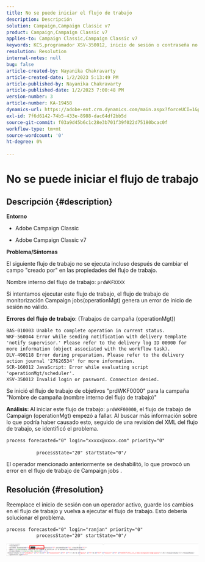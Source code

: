 ```yaml
---
title: No se puede iniciar el flujo de trabajo
description: Descripción
solution: Campaign,Campaign Classic v7
product: Campaign,Campaign Classic v7
applies-to: Campaign Classic,Campaign Classic v7
keywords: KCS,programador XSV-350012, inicio de sesión o contraseña no válidos. Conexión denegada.
resolution: Resolution
internal-notes: null
bug: false
article-created-by: Nayanika Chakravarty
article-created-date: 1/2/2023 5:13:49 PM
article-published-by: Nayanika Chakravarty
article-published-date: 1/2/2023 7:00:48 PM
version-number: 3
article-number: KA-19458
dynamics-url: https://adobe-ent.crm.dynamics.com/main.aspx?forceUCI=1&pagetype=entityrecord&etn=knowledgearticle&id=596d01cc-c08a-ed11-81ac-6045bd006c82
exl-id: 7f6d6142-74b5-433e-8988-dac64df2bb5d
source-git-commit: f03a9d45b6c1c28e3b701f39f022d75180bcac0f
workflow-type: tm+mt
source-wordcount: '0'
ht-degree: 0%

---
```


# No se puede iniciar el flujo de trabajo

## Descripción {#description}


<b>Entorno</b>

- Adobe Campaign Classic

- Adobe Campaign Classic v7

<b>Problema/Síntomas</b>

El siguiente flujo de trabajo no se ejecuta incluso después de cambiar el campo &quot;creado por&quot; en las propiedades del flujo de trabajo.

Nombre interno del flujo de trabajo: ``prdWKFXXXX``

Si intentamos ejecutar este flujo de trabajo, el flujo de trabajo de monitorización Campaign jobs(operationMgt) genera un error de inicio de sesión no válido.

<b>Errores del flujo de trabajo</b>: (Trabajos de campaña (operationMgt))




```
BAS-010003 Unable to complete operation in current status.
WKF-560044 Error while sending notification with delivery template 'notify supervisor.' Please refer to the delivery log ID 00000 for more information (object associated with the workflow task).
DLV-490118 Error during preparation. Please refer to the delivery action journal '27626534' for more information.
SCR-160012 JavaScript: Error while evaluating script 'operationMgt/scheduler'.
XSV-350012 Invalid login or password. Connection denied.
```




Se inició el flujo de trabajo de objetivos &quot;prdWKF0000&quot; para la campaña &quot;Nombre de campaña (nombre interno del flujo de trabajo)&quot;

<b>Análisis: </b>
Al iniciar este flujo de trabajo: `prdWKF00000`, el flujo de trabajo de Campaign (operationMgt) empezó a fallar. Al buscar más información sobre lo que podría haber causado esto, seguido de una revisión del XML del flujo de trabajo, se identificó el problema.




```
process forecasted="0" login="xxxxx@xxxx.com" priority="0"

           processState="20" startState="0"/
```




El operador mencionado anteriormente se deshabilitó, lo que provocó un error en el flujo de trabajo de Campaign jobs .


## Resolución {#resolution}


Reemplace el inicio de sesión con un operador activo, guarde los cambios en el flujo de trabajo y vuelva a ejecutar el flujo de trabajo. Esto debería solucionar el problema.




```
process forecasted="0" login="ranjan" priority="0"
           processState="20" startState="0"/
```






![](assets/852729f9-68d0-ec11-a7b5-0022480a8e40.png)
